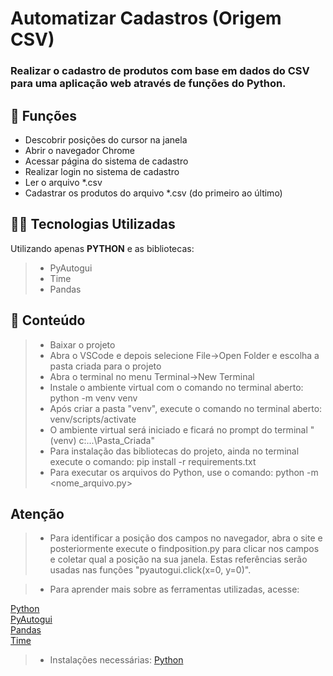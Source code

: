 <h1>Automatizar Cadastros (Origem CSV)</h1>

<h3>Realizar o cadastro de produtos com base em dados do CSV para uma aplicação web através de funções do Python.</h3>

## 🔧 Funções

- Descobrir posições do cursor na janela
- Abrir o navegador Chrome
- Acessar página do sistema de cadastro
- Realizar login no sistema de cadastro
- Ler o arquivo *.csv
- Cadastrar os produtos do arquivo *.csv (do primeiro ao último)


## 👨‍💻 Tecnologias Utilizadas

Utilizando apenas **PYTHON** e as bibliotecas:
> - PyAutogui
> - Time
> - Pandas


## 📜 Conteúdo

> - Baixar o projeto
> - Abra o VSCode e depois selecione File->Open Folder e escolha a pasta criada para o projeto
> - Abra o terminal no menu Terminal->New Terminal
> - Instale o ambiente virtual com o comando no terminal aberto: python -m venv venv
> - Após criar a pasta "venv", execute o comando no terminal aberto: venv/scripts/activate
> - O ambiente virtual será iniciado e ficará no prompt do terminal "(venv) c:\...\Pasta_Criada"
> - Para instalação das bibliotecas do projeto, ainda no terminal execute o comando: pip install -r requirements.txt
> - Para executar os arquivos do Python, use o comando: python -m <nome_arquivo.py>

## Atenção ##
> - Para identificar a posição dos campos no navegador, abra o site e posteriormente execute o findposition.py para clicar nos campos e coletar qual a posição na sua janela. Estas referências serão usadas nas funções "pyautogui.click(x=0, y=0)".

> - Para aprender mais sobre as ferramentas utilizadas, acesse:

<a href = "https://docs.python.org/3/">Python</a></br>
<a href = "https://pyautogui.readthedocs.io/en/latest/">PyAutogui</a></br>
<a href = "https://pandas.pydata.org/docs/index.html">Pandas</a></br>
<a href = "https://docs.python.org/3/library/time.html">Time</a></br>

> - Instalações necessárias:
<a href = "https://www.python.org/downloads/">Python</a>